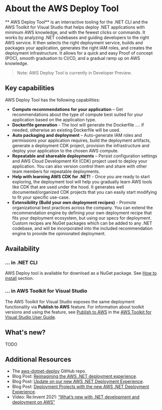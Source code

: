 # About the AWS Deploy Tool

** AWS Deploy Tool** is an interractive tooling for the .NET CLI and the AWS Toolkit for Visual Studio that helps deploy .NET applications with minimum AWS knowledge, and with the fewest clicks or commands. It works by analyzing .NET codebases and guiding developers to the right AWS service. It then selects the right deployment service, builds and packages your application, generates the right IAM roles, and creates the deployment infrastructure. It allows for a quick and easy Proof of concept (POC), smooth graduation to CI/CD, and a gradual ramp up on AWS knowledge.

  > Note: AWS Deploy Tool is currently in Developer Preview.

## Key capabilities

AWS Deploy Tool has the following capabilities:

* **Compute recommendations for your application** – Get recommendations about the type of compute best suited for your application based on the application type.
* **Dockerfile  generation** - The tool will generate the Dockerfile .... if needed, otherwise an existing Dockerfile will be used.
* **Auto packaging and deployment** – Auto-generate IAM roles and permissions your application requires, build the deployment artifacts, generate a deployment CDK project, provision the infrastructure and  deploy your application to the chosen AWS compute.
* **Repeatable and shareable deployments** – Persist configuration settings and AWS Cloud Development Kit (CDK) project used to deploy your application. You can also version control them and share with other team members for repeatable deployments.
* **Help with learning AWS CDK for .NET!** - Once you are ready to start exploring, the deployment tool will help you gradually learn AWS tools like CDK that are used under the hood. It generates well documented/organized CDK projects that you can easily start modifying to fit your specific use-case.
* **Extensibility (Build your own deployment recipes)** - Promote organizational best practices across the company. You can extend the recommendation engine by defining your own deployment recipe that fits your deployment ecosystem, but using our specs for deployment. Custom recipes are NuGet packages which can be added to any .NET codebase, and will be incorporated into the included recommendation engine to provide the opinionated deployment.

## Availability
### ... in .NET CLI

AWS Deploy tool is available for download as a NuGet package. See [How to install](docs/getting-started/installation.md) section.

### ... in AWS Toolkit for Visual Studio
The AWS Toolkit for Visual Studio exposes the same deployment functionality via  **Publish to AWS** feature. For information about toolkit versions and using the feature, see [Publish to AWS](https://docs.aws.amazon.com/AWSToolkitVS/latest/UserGuide/publish-experience.html) in the [AWS Toolkit for Visual Studio User Guide](https://docs.aws.amazon.com/AWSToolkitVS/latest/UserGuide/).

## What's new?

TODO

## Additional Resources

* The [aws-dotnet-deploy](https://github.com/aws/aws-dotnet-deploy) GitHub repo.
* Blog Post: [Reimagining the AWS .NET deployment experience](http://aws.amazon.com/blogs/developer/reimagining-the-aws-net-deployment-experience/).
* Blog Post: [Update on our new AWS .NET Deployment Experience](https://aws.amazon.com/blogs/developer/update-new-net-deployment-experience/).
* Blog Post: [Deployment Projects with the new AWS .NET Deployment Experience](https://aws.amazon.com/blogs/developer/dotnet-deployment-projects/).
* Video: Re:Invent 2021: [“What’s new with .NET development and deployment on AWS”](https://www.youtube.com/watch?v=UvTJ_Inb634)
